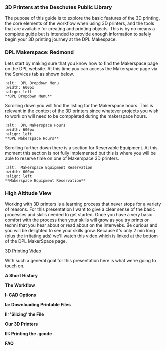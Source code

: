 ### 3D Printers at the Deschutes Public Library

The pupose of this guide is to explore the basic features of the 3D printing, the core elements of the workflow when using 3D printers, and the tools that are available for creating and printing objects. This is by no means a complete guide but is intended to provide enough information to safely begin your 3D printing journey at the DPL Makespace. 

### DPL Makerspace: Redmond

Lets start by making sure that you know how to find the Makerspace page on the DPL website. At this time you can access the Makerspace page via the Services tab as shown below.

```{figure} ../ProjectImages/Intro/DPLDropdown.png
:alt:  DPL Dropdown Menu
:width: 600px
:align: left
**DPL Dropdown Menu**

```

Scrolling down you will find the listing for the Makerspace hours. This is relevant in the context of the 3D printers since whatever projects you wish to work on will need to be comppleted during the makerspace hours.

```{figure} ../ProjectImages/Intro/MakerspaceHrs.png
:alt:  DPL Makerspace Hours
:width: 600px
:align: left
**DPL Makerspace Hours**

```
Scrolling further down there is a section for Reservable Equipment. At this moment this section is not fully implemented but this is where you will be able to reserve time on one of Makerspace 3D printers.

```{figure} ../ProjectImages/Intro/EquipReserve.png
:alt:  Makerspace Equipment Reservation
:width: 600px
:align: left
**Makerspace Equipment Reservation**

```

### High Altitude View

Working with 3D printers is a learning process that never stops for a variety of reasons. For this presentation I want to give a clear sense of the basic processes and skills needed to get started. Once you have a very basic comfort with the process then your skills will grow as you try prints or techni that you hear about or read about on the interwebs. Be curious and you will be delighted to see your skills grow. Because it's only 2 min long (plus the irritating ads) we'll watch this video which is linked at the bottom of the DPL MakerSpace page.

[3D Printing Video](https://www.youtube.com/watch?v=qoBU0r7pT84)


With such a general goal for this presentation here is what we're going to touch on.

**A Short History**

**The Workflow**

**I: CAD Options**

**Ia: Downloading Printable Files**

**II: 'Slicing' the File**

**Our 3D Printers**

**III: Printing the .gcode**

**FAQ**
 

